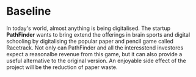 # Baseline

In today's world, almost anything is being digitalised. The startup **PathFinder** wants to bring <!-- childhood memories and nostalgic game experiences to the digital age--> extend the offerings in brain sports and digital schooling <!-- --> by digitalising the popular paper and pencil game <!-- --> called <!-- --> Racetrack. Not only can PathFinder <!-- make a good profit  --> and all the interesstend investores expect a reasonalbe revenue <!-- --> from this game, but it can also provide a <!-- digital --> useful <!-- --> alternative to the original <!-- paper and pencil game and by that reduce the general paper waste.--> version. An enjoyable side effect of the project will be the reduction of paper waste. <!-- -->

